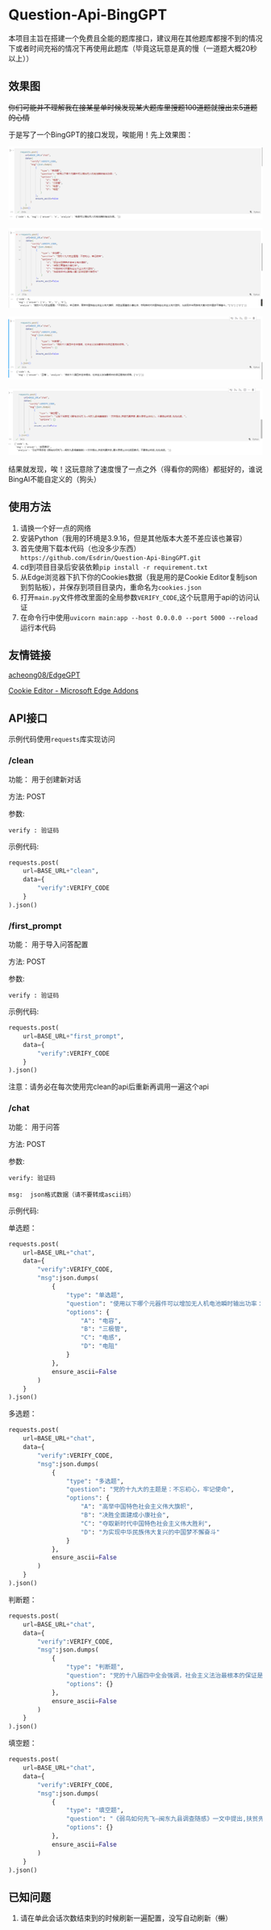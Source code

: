 # Question-Api-BingGPT

本项目主旨在搭建一个免费且全能的题库接口，建议用在其他题库都搜不到的情况下或者时间充裕的情况下再使用此题库（毕竟这玩意是真的慢（一道题大概20秒以上））

## 效果图

~~你们可能并不理解我在接某星单时候发现某大题库里搜题100道题就搜出来5道题的心情~~

于是写了一个BingGPT的接口发现，唉能用！先上效果图：

![image-20230623013912251](imgs/image-20230623013912251.png)

![image-20230623013930095](imgs/image-20230623013930095.png)

![image-20230623013947756](imgs/image-20230623013947756.png)

![image-20230623014046786](imgs/image-20230623014046786.png)

结果就发现，唉！这玩意除了速度慢了一点之外（得看你的网络）都挺好的，谁说BingAI不能自定义的（狗头）

## 使用方法

1. 请换一个好一点的网络
2. 安装Python（我用的环境是3.9.16，但是其他版本大差不差应该也兼容）
3. 首先使用下载本代码（也没多少东西）`https://github.com/Esdrin/Question-Api-BingGPT.git`
4. cd到项目目录后安装依赖`pip install -r requirement.txt`
5. 从Edge浏览器下扒下你的Cookies数据（我是用的是Cookie Editor复制json到剪贴板），并保存到项目目录内，重命名为`cookies.json`
6. 打开`main.py`文件修改里面的全局参数`VERIFY_CODE`,这个玩意用于api的访问认证
7. 在命令行中使用`uvicorn main:app --host 0.0.0.0 --port 5000 --reload`运行本代码

## 友情链接

[acheong08/EdgeGPT](https://github.com/acheong08/EdgeGPT)

[Cookie Editor - Microsoft Edge Addons](https://microsoftedge.microsoft.com/addons/detail/cookie-editor/ajfboaconbpkglpfanbmlfgojgndmhmc?hl=zh-CN)

## API接口

示例代码使用`requests`库实现访问

### /clean

功能： 用于创建新对话

方法:	POST

参数:

    verify : 验证码

示例代码:

```python
requests.post(
    url=BASE_URL+"clean",
    data={
        "verify":VERIFY_CODE
    }
).json()
```

### /first_prompt

功能： 用于导入问答配置

方法:	POST

参数:

    verify : 验证码

示例代码:

```python
requests.post(
    url=BASE_URL+"first_prompt",
    data={
        "verify":VERIFY_CODE
    }
).json()
```

注意：请务必在每次使用完clean的api后重新再调用一遍这个api

### /chat

功能： 用于问答

方法: POST

参数:

    verify: 验证码
    
    msg:  json格式数据（请不要转成ascii码）

示例代码:

单选题：

```python
requests.post(
    url=BASE_URL+"chat",
    data={
        "verify":VERIFY_CODE,
        "msg":json.dumps(
            {
                "type": "单选题",
                "question": "使用以下哪个元器件可以增加无人机电池瞬时输出功率：",
                "options": {
                    "A": "电容",
                    "B": "三极管",
                    "C": "电感",
                    "D": "电阻"
                }
            },
            ensure_ascii=False
        )
    }
).json()
```

多选题：

```python
requests.post(
    url=BASE_URL+"chat",
    data={
        "verify":VERIFY_CODE,
        "msg":json.dumps(
            {
                "type": "多选题",
                "question": "党的十九大的主题是：不忘初心，牢记使命",
                "options": {
                    "A": "高举中国特色社会主义伟大旗帜",
                    "B": "决胜全面建成小康社会",
                    "C": "夺取新时代中国特色社会主义伟大胜利",
                    "D": "为实现中华民族伟大复兴的中国梦不懈奋斗"
                }
            },
            ensure_ascii=False
        )
    }
).json()
```

判断题：

```python
requests.post(
    url=BASE_URL+"chat",
    data={
        "verify":VERIFY_CODE,
        "msg":json.dumps(
            {
                "type": "判断题",
                "question": "党的十八届四中全会强调，社会主义法治最根本的保证是党的领导。",
                "options": {}
            },
            ensure_ascii=False
        )
    }
).json()
```

填空题：

```python
requests.post(
    url=BASE_URL+"chat",
    data={
        "verify":VERIFY_CODE,
        "msg":json.dumps(
            {
                "type": "填空题",
                "question": "《弱鸟如何先飞—闽东九县调查随感》一文中提出,扶贫先要扶志,要从思想上淡化()。不要言必称贫,处处说贫。",
                "options": {}
            },
            ensure_ascii=False
        )
    }
).json()
```

## 已知问题

1. 请在单此会话次数结束到的时候刷新一遍配置，没写自动刷新（~~懒~~）
